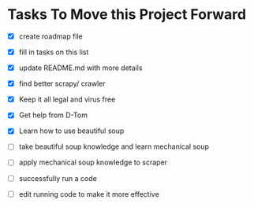 # Tasks To Move this Project Forward
- [x] create roadmap file
- [x] fill in tasks on this list
- [x] update README.md with more details
- [x] find better scrapy/ crawler
- [x] Keep it all legal and virus free
- [x] Get help from D-Tom
- [x] Learn how to use beautiful soup
- [ ] take beautiful soup knowledge and learn mechanical soup
- [ ] apply mechanical soup knowledge to scraper
- [ ] successfully run a code
- [ ] edit running code to make it more effective

